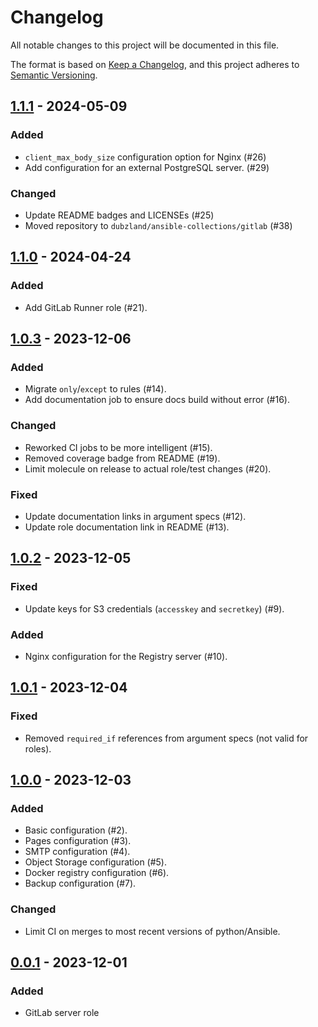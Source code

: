# Changelog

All notable changes to this project will be documented in this file.

The format is based on [Keep a Changelog](https://keepachangelog.com/en/1.0.0/),
and this project adheres to [Semantic Versioning](https://semver.org/spec/v2.0.0.html).

## [1.1.1] - 2024-05-09

### Added

- `client_max_body_size` configuration option for Nginx (#26)
- Add configuration for an external PostgreSQL server. (#29)

### Changed

- Update README badges and LICENSEs (#25)
- Moved repository to `dubzland/ansible-collections/gitlab` (#38)

## [1.1.0] - 2024-04-24

### Added

- Add GitLab Runner role (#21).

## [1.0.3] - 2023-12-06

### Added

- Migrate `only`/`except` to rules (#14).
- Add documentation job to ensure docs build without error (#16).

### Changed

- Reworked CI jobs to be more intelligent (#15).
- Removed coverage badge from README (#19).
- Limit molecule on release to actual role/test changes (#20).

### Fixed

- Update documentation links in argument specs (#12).
- Update role documentation link in README (#13).

## [1.0.2] - 2023-12-05

### Fixed

- Update keys for S3 credentials (`accesskey` and `secretkey`) (#9).

### Added

- Nginx configuration for the Registry server (#10).

## [1.0.1] - 2023-12-04

### Fixed

- Removed `required_if` references from argument specs (not valid for roles).

## [1.0.0] - 2023-12-03

### Added

- Basic configuration (#2).
- Pages configuration (#3).
- SMTP configuration (#4).
- Object Storage configuration (#5).
- Docker registry configuration (#6).
- Backup configuration (#7).

### Changed

- Limit CI on merges to most recent versions of python/Ansible.

## [0.0.1] - 2023-12-01

### Added

- GitLab server role

[unreleased]: https://git.dubzland.com/dubzland/ansible-collections/gitlab/-/compare/v1.1.1...HEAD
[1.1.1]: https://git.dubzland.com/dubzland/ansible-collections/gitlab/-/compare/v1.1.0...v1.1.1
[1.1.0]: https://git.dubzland.com/dubzland/ansible-collections/gitlab/-/compare/v1.0.3...v1.1.0
[1.0.3]: https://git.dubzland.com/dubzland/ansible-collections/gitlab/-/compare/v1.0.2...v1.0.3
[1.0.2]: https://git.dubzland.com/dubzland/ansible-collections/gitlab/-/compare/v1.0.1...v1.0.2
[1.0.1]: https://git.dubzland.com/dubzland/ansible-collections/gitlab/-/compare/v1.0.0...v1.0.1
[1.0.0]: https://git.dubzland.com/dubzland/ansible-collections/gitlab/-/compare/v0.0.1...v1.0.0
[0.0.1]: https://git.dubzland.com/dubzland/ansible-collections/gitlab/-/tree/v0.0.1
